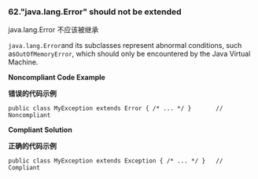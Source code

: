 ### 62."java.lang.Error" should not be extended

java.lang.Error 不应该被继承

`java.lang.Error`and its subclasses represent abnormal conditions, such as`OutOfMemoryError`, which should only be encountered by the Java Virtual Machine.


**Noncompliant Code Example**

**错误的代码示例**

```
public class MyException extends Error { /* ... */ }       // Noncompliant
```

**Compliant Solution**

**正确的代码示例**


```
public class MyException extends Exception { /* ... */ }   // Compliant
```